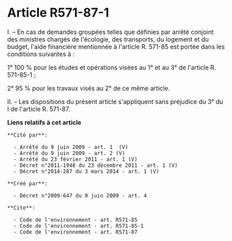 # Article R571-87-1

I. – En cas de demandes groupées telles que définies par arrêté conjoint des ministres chargés de l'écologie, des transports,
du logement et du budget, l'aide financière mentionnée à l'article R. 571-85 est portée dans les conditions suivantes à :

1° 100 % pour les études et opérations visées au 1° et au 3° de l'article R. 571-85-1 ;

2° 95 % pour les travaux visés au 2° de ce même article.

II. – Les dispositions du présent article s'appliquent sans préjudice du 3° du I de l'article R. 571-87.

**Liens relatifs à cet article**

	**Cité par**:

	  - Arrêté du 9 juin 2009 - art. 1  (V)
	  - Arrêté du 9 juin 2009 - art. 2 (V)
	  - Arrêté du 23 février 2011 - art. 1 (V)
	  - Décret n°2011-1948 du 23 décembre 2011 - art. 1 (V)
	  - Décret n°2014-287 du 3 mars 2014 - art. 1 (V)

	**Créé par**:

	  - Décret n°2009-647 du 9 juin 2009 - art. 4

	**Cite**:

	  - Code de l'environnement - art. R571-85
	  - Code de l'environnement - art. R571-85-1
	  - Code de l'environnement - art. R571-87
